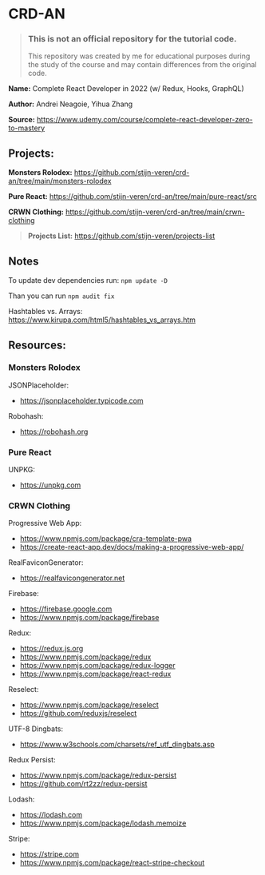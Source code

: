 # CRD-AN

> ### This is not an official repository for the tutorial code.
>
> This repository was created by me for educational purposes during the study of the course and may contain differences from the original code.

**Name:** Complete React Developer in 2022 (w/ Redux, Hooks, GraphQL)

**Author:** Andrei Neagoie, Yihua Zhang

**Source:** https://www.udemy.com/course/complete-react-developer-zero-to-mastery

## Projects:

**Monsters Rolodex:** https://github.com/stijn-veren/crd-an/tree/main/monsters-rolodex

**Pure React:** https://github.com/stijn-veren/crd-an/tree/main/pure-react/src

**CRWN Clothing:** https://github.com/stijn-veren/crd-an/tree/main/crwn-clothing

> **Projects List:** https://github.com/stijn-veren/projects-list

## Notes

To update dev dependencies run: `npm update -D`

Than you can run `npm audit fix`

Hashtables vs. Arrays: https://www.kirupa.com/html5/hashtables_vs_arrays.htm

## Resources:

### Monsters Rolodex

JSONPlaceholder:

- https://jsonplaceholder.typicode.com

Robohash:

- https://robohash.org

### Pure React

UNPKG:

- https://unpkg.com

### CRWN Clothing

Progressive Web App:

- https://www.npmjs.com/package/cra-template-pwa
- https://create-react-app.dev/docs/making-a-progressive-web-app/

RealFaviconGenerator:

- https://realfavicongenerator.net

Firebase:

- https://firebase.google.com
- https://www.npmjs.com/package/firebase

Redux:

- https://redux.js.org
- https://www.npmjs.com/package/redux
- https://www.npmjs.com/package/redux-logger
- https://www.npmjs.com/package/react-redux

Reselect:

- https://www.npmjs.com/package/reselect
- https://github.com/reduxjs/reselect

UTF-8 Dingbats:

- https://www.w3schools.com/charsets/ref_utf_dingbats.asp

Redux Persist:

- https://www.npmjs.com/package/redux-persist
- https://github.com/rt2zz/redux-persist

Lodash:

- https://lodash.com
- https://www.npmjs.com/package/lodash.memoize

Stripe:

- https://stripe.com
- https://www.npmjs.com/package/react-stripe-checkout
